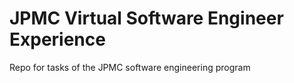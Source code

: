 # JPMC Virtual Software Engineer Experience
Repo for tasks of the JPMC software engineering program
